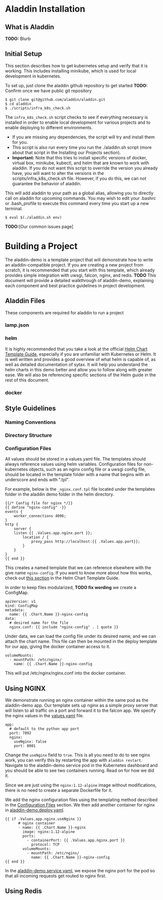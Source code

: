 # Aladdin Installation

## What is Aladdin

**TODO:** Blurb

## Initial Setup

This section describes how to get kubernetes setup and verify that it is working. This includes installing minikube, which is used for local development in kubernetes. 

To set up, just clone the aladdin github repository to get started **TODO:** Confirm once we have public git repository

    $ git clone git@github.com/aladdin/aladdin.git
    $ cd aladdin
    $ ./scripts/infra_k8s_check.sh

The `infra_k8s_check.sh` script checks to see if everything necessary is installed in order to enable local development for various projects and to enable deploying to different environments. 
- If you are missing any dependencies, the script will try and install them for you. 
- This script is also run every time you run the ./aladdin.sh script (more about that script in the Installing our Projects section). 
- __Important:__ Note that this tries to install specific versions of docker, virtual box, minikube, kubectl, and helm that are known to work with aladdin. If you do not want this script to override the version you already have, you will want to alter the versions in the scripts/infra_k8s_check.sh file. However, if you do this, we can not guarantee the behavior of aladdin. 

This will add aladdin to your path as a global alias, allowing you to directly call on aladdin for upcoming commands. You may wish to edit your .bashrc or .bash_profile to execute this command every time you start up a new terminal. 

    $ eval $(./aladdin.sh env) 

**TODO:**[Our common issues page]

# Building a Project
The aladdin-demo is a template project that will demonstrate how to write an aladdin-compatible project. If you are creating a new project from scratch, it is recommended that you start with this template, which already provides simple integration with uwsgi, falcon, nginx, and redis. **TODO** This document will provide a detailed walkthrough of aladdin-demo, explaining each component and best practice guidelines in project development.

## Aladdin Files
These components are required for aladdin to run a project
### lamp.json
### helm 
It is highly recommended that you take a look at the official [Helm Chart Template Guide](https://docs.helm.sh/chart_template_guide/#subcharts-and-global-values), especially if you are unfamiliar with Kubernetes or Helm. It is well written and provides a good overview of what helm is capable of, as well as detailed documentation of sytax. It will help you understand the helm charts in this demo better and allow you to follow along with greater ease. We will also be referencing specific sections of the Helm guide in the rest of this document.
### docker

## Style Guidelines
### Naming Conventions
### Directory Structure
### Configuration Files
All values should be stored in a values.yaml file. The templates should always reference values using helm variables. Configuration files for non-kubernetes objects, such as an nginx config file or a uwsgi config file, should be located in the template folder with a name that begins with an underscore and ends with ".tpl". 

For example, below is the `_nginx.conf.tpl` file located under the templates folder in the aladdin demo folder in the helm directory. 

    {{/* Config file for nginx */}}
    {{ define "nginx-config" -}}
    events {
        worker_connections 4096;
    }
    http { 
        server {
        listen {{ .Values.app.nginx.port }};
            location / {
                proxy_pass http://localhost:{{ .Values.app.port}};
            }
        }
    }
    {{ end }}   
This creates a named template that we can reference elsewhere with the give name `nginx-config`. If you want to know more about how this works, check out [this section](https://docs.helm.sh/chart_template_guide/#declaring-and-using-templates-with-define-and-template) in the Helm Chart Template Guide.

In order to keep files modularized, **TODO fix wording** we create a ConfigMap.

    apiVersion: v1
    kind: ConfigMap
    metadata:
      name: {{ .Chart.Name }}-nginx-config
    data:
      # desired name for the file
      nginx.conf: {{ include "nginx-config" . | quote }}

Under data, we can load the config file under its desired name, and we can attach the chart name. This file can then be mounted in the deploy template for our app, giving the docker container access to it.

    volumeMounts:
      - mountPath: /etc/nginx/
        name: {{ .Chart.Name }}-nginx-config
 This will put /etc/nginx/nginx.conf into the docker container.

## Using NGINX
We demonstrate running an nginx container within the same pod as the aladdin-demo app. Our template sets up nginx as a simple proxy server that will listen to all traffic on a port and forward it to the falcon app. We specify the nginx values in the [values.yaml](helm/aladdin-demo/values.yaml) file.

    app:
      # default to the python app port
      port: 7892
      nginx:
        useNginx: false
        port: 8001
Change the `useNginx` field to `true`. This is all you need to do to see nginx work, you can verify this by restarting the app with `aladdin restart`. Navigate to the aladdin-demo service pod in the Kubernetes dashboard and you should be able to see two containers running. Read on for how we did it. 

Since we are just using the `nginx:1.12-alpine` image without modifications, there is no need to create a separate Dockerfile for it. 

We add the nginx configuration files using the templating method described in the [Configuration Files](#configuration-files) section. We then add another container for nginx in [aladdin-demo.deploy.yaml](helm/aladdin-demo/templates/aladdin-demo.deploy.yaml).

    {{ if .Values.app.nginx.useNginx }}
          # nginx container
          - name: {{ .Chart.Name }}-nginx
            image: nginx:1.12-alpine
            ports: 
              - containerPort: {{ .Values.app.nginx.port }}
                protocol: TCP
            volumeMounts:
              - mountPath: /etc/nginx/
                name: {{ .Chart.Name }}-nginx-config
    {{ end }}

In the [aladdin-demo.service.yaml](helm/aladdin-demo/templates/aladdin-demo.service.yaml), we expose the nginx port for the pod so that all incoming requests get routed to nginx first. 

## Using Redis
